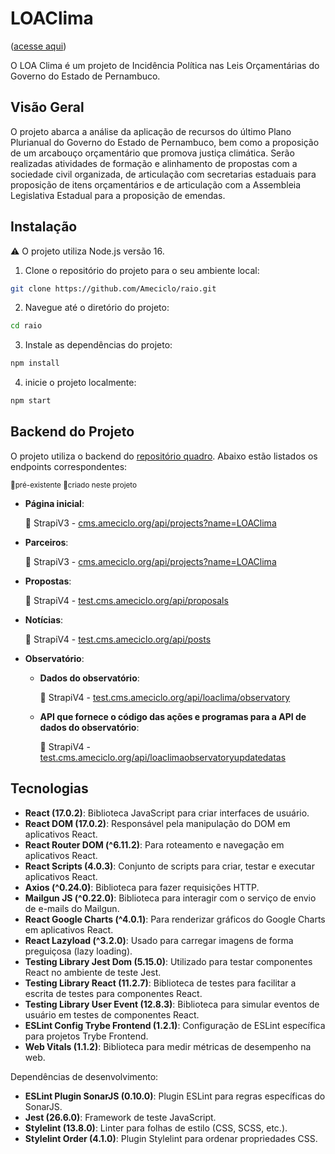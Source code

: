 # LOAClima
([acesse aqui](https://loaclima.ameciclo.org/))

O LOA Clima é um projeto de Incidência Política nas Leis Orçamentárias do Governo do Estado de Pernambuco.

## Visão Geral

O projeto abarca a análise da aplicação de recursos do último Plano Plurianual do Governo do Estado de Pernambuco, bem como a proposição de um arcabouço orçamentário que promova justiça climática. Serão realizadas atividades de formação e alinhamento de propostas com a sociedade civil organizada, de articulação com secretarias estaduais para proposição de itens orçamentários e de articulação com a Assembleia Legislativa Estadual para a proposição de emendas.

## Instalação
⚠️ O projeto utiliza Node.js versão 16.

1. Clone o repositório do projeto para o seu ambiente local:

```bash
git clone https://github.com/Ameciclo/raio.git
```

2. Navegue até o diretório do projeto:

```bash
cd raio
```

3. Instale as dependências do projeto:

```bash
npm install
```

4. inicie o projeto localmente:

```bash
npm start
```

## Backend do Projeto
O projeto utiliza o backend do [repositório quadro](https://github.com/Ameciclo/quadro). Abaixo estão listados os endpoints correspondentes:

<sub>🔸pré-existente 🔹criado neste projeto </sub>

- **Página inicial**:

  🔸 StrapiV3 - [cms.ameciclo.org/api/projects?name=LOAClima](http://cms.ameciclo.org/api/projects?name=LOAClima)
- **Parceiros**:

  🔸 StrapiV3 - [cms.ameciclo.org/api/projects?name=LOAClima](http://cms.ameciclo.org/api/projects?name=LOAClima)
- **Propostas**: 

  🔹 StrapiV4 - [test.cms.ameciclo.org/api/proposals](http://test.cms.ameciclo.org/api/proposals)
- **Notícias**:

  🔹 StrapiV4 - [test.cms.ameciclo.org/api/posts](http://test.cms.ameciclo.org/api/posts)
- **Observatório**:
  - **Dados do observatório**:
  
    🔹 StrapiV4 - [test.cms.ameciclo.org/api/loaclima/observatory](http://test.cms.ameciclo.org/api/loaclima/observatory)
  - **API que fornece o código das ações e programas para a API de dados do observatório**:

    🔹 StrapiV4 - [test.cms.ameciclo.org/api/loaclimaobservatoryupdatedatas](http://test.cms.ameciclo.org/api/loaclimaobservatoryupdatedatas)

## Tecnologias
- **React (17.0.2)**: Biblioteca JavaScript para criar interfaces de usuário.
- **React DOM (17.0.2)**: Responsável pela manipulação do DOM em aplicativos React.
- **React Router DOM (^6.11.2)**: Para roteamento e navegação em aplicativos React.
- **React Scripts (4.0.3)**: Conjunto de scripts para criar, testar e executar aplicativos React.
- **Axios (^0.24.0)**: Biblioteca para fazer requisições HTTP.
- **Mailgun JS (^0.22.0)**: Biblioteca para interagir com o serviço de envio de e-mails do Mailgun.
- **React Google Charts (^4.0.1)**: Para renderizar gráficos do Google Charts em aplicativos React.
- **React Lazyload (^3.2.0)**: Usado para carregar imagens de forma preguiçosa (lazy loading).
- **Testing Library Jest Dom (5.15.0)**: Utilizado para testar componentes React no ambiente de teste Jest.
- **Testing Library React (11.2.7)**: Biblioteca de testes para facilitar a escrita de testes para componentes React.
- **Testing Library User Event (12.8.3)**: Biblioteca para simular eventos de usuário em testes de componentes React.
- **ESLint Config Trybe Frontend (1.2.1)**: Configuração de ESLint específica para projetos Trybe Frontend.
- **Web Vitals (1.1.2)**: Biblioteca para medir métricas de desempenho na web.

Dependências de desenvolvimento:

- **ESLint Plugin SonarJS (0.10.0)**: Plugin ESLint para regras específicas do SonarJS.
- **Jest (26.6.0)**: Framework de teste JavaScript.
- **Stylelint (13.8.0)**: Linter para folhas de estilo (CSS, SCSS, etc.).
- **Stylelint Order (4.1.0)**: Plugin Stylelint para ordenar propriedades CSS.

